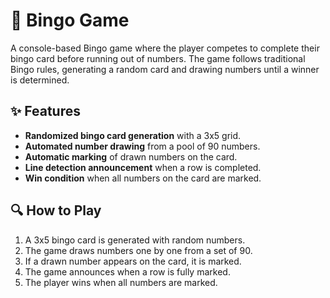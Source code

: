 # 🎱 Bingo Game

A console-based Bingo game where the player competes to complete their bingo card before running out of numbers. The game follows traditional Bingo rules, generating a random card and drawing numbers until a winner is determined.

## ✨ Features

- **Randomized bingo card generation** with a 3x5 grid.
- **Automated number drawing** from a pool of 90 numbers.
- **Automatic marking** of drawn numbers on the card.
- **Line detection announcement** when a row is completed.
- **Win condition** when all numbers on the card are marked.

## 🔍 How to Play

1. A 3x5 bingo card is generated with random numbers.
2. The game draws numbers one by one from a set of 90.
3. If a drawn number appears on the card, it is marked.
4. The game announces when a row is fully marked.
5. The player wins when all numbers are marked.

